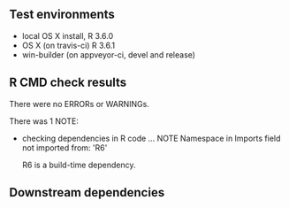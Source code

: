 ## Test environments
* local OS X install, R 3.6.0
* OS X (on travis-ci) R 3.6.1
* win-builder (on appveyor-ci, devel and release)

## R CMD check results
There were no ERRORs or WARNINGs. 

There was 1 NOTE:

* checking dependencies in R code ... NOTE
  Namespace in Imports field not imported from: 'R6'

  R6 is a build-time dependency.

## Downstream dependencies